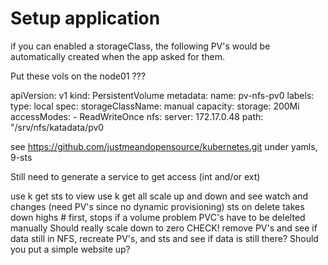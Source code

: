 # Setup application

if you can enabled a storageClass, the following PV's would be automatically created when the app asked for them.

Put these vols on the node01 ???

apiVersion: v1
kind: PersistentVolume
metadata:
    name: pv-nfs-pv0
    labels:
       type: local
spec:
    storageClassName: manual
    capacity:
       storage: 200Mi
    accessModes:
       - ReadWriteOnce
    nfs:
       server: 172.17.0.48
       path: "/srv/nfs/katadata/pv0

see
https://github.com/justmeandopensource/kubernetes.git
under yamls, 9-sts

Still need to generate a service to get access (int and/or ext)

use k get sts   to view
use k get all 
scale up and down and see watch and changes (need PV's since no dynamic provisioning)
sts on delete takes down highs \# first, stops if a volume problem
    PVC's have to be delelted manually
    Should really scale down to zero   CHECK!
remove PV's and see if data still in NFS,
    recreate PV's, and sts and see if data is still there?
Should you put a simple website up?